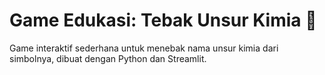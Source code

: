 # Game Edukasi: Tebak Unsur Kimia 🧪

Game interaktif sederhana untuk menebak nama unsur kimia dari simbolnya, dibuat dengan Python dan Streamlit.

